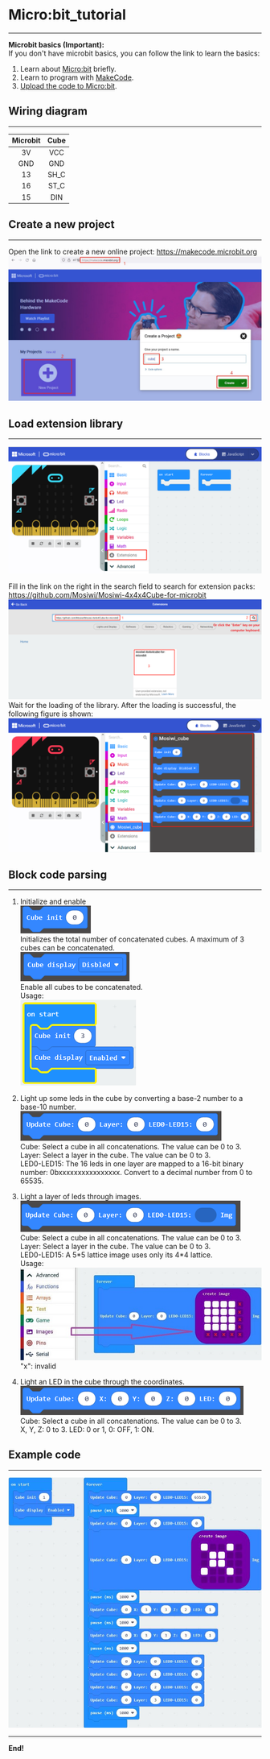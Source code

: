 # Micro:bit_tutorial  
--------------------   
**Microbit basics (Important):**   
If you don't have microbit basics, you can follow the link to learn the basics:           
1. Learn about [Micro:bit](https://docs.mosiwi.com/en/latest/microbit/M1D0000_microbit_mainboard/M1D0000_microbit_mainboard.html) briefly. 
2. Learn to program with [MakeCode](https://docs.mosiwi.com/en/latest/microbit/M1D0000_microbit_mainboard/M1D0000_microbit_mainboard.html#programming-platform).   
3. [Upload the code to Micro:bit](https://docs.mosiwi.com/en/latest/microbit/M1D0000_microbit_mainboard/M1D0000_microbit_mainboard.html#makecode).  

## Wiring diagram
-----------------  
|    Microbit   |   Cube   |  
|      :--:     |   :--:   |   
|      3V       |   VCC    |  
|      GND      |   GND    |  
|      13       |   SH_C   |  
|      16       |   ST_C   |  
|      15       |   DIN    | 

## Create a new project
-----------------------    
Open the link to create a new online project: <https://makecode.microbit.org>     
![Img](../_static/microbit/img/1img.jpg)      

## Load extension library
-------------------------
![Img](../_static/microbit/img/2img.png)  

Fill in the link on the right in the search field to search for extension packs:       
<https://github.com/Mosiwi/Mosiwi-4x4x4Cube-for-microbit>     
![Img](../_static/microbit/img/3img.png)    
Wait for the loading of the library. After the loading is successful, the following figure is shown:   
![Img](../_static/microbit/img/4img.png)    

## Block code parsing
---------------------         
1. Initialize and enable   
![Img](../_static/microbit/img/5img.png)    
Initializes the total number of concatenated cubes. A maximum of 3 cubes can be concatenated.     
![Img](../_static/microbit/img/6img.png)      
Enable all cubes to be concatenated.     
Usage:  
![Img](../_static/microbit/img/7img.png)         

2. Light up some leds in the cube by converting a base-2 number to a base-10 number.    
![Img](../_static/microbit/img/8img.png)        
Cube: Select a cube in all concatenations. The value can be 0 to 3.     
Layer: Select a layer in the cube. The value can be 0 to 3.   
LED0-LED15: The 16 leds in one layer are mapped to a 16-bit binary number: 0bxxxxxxxxxxxxxxxx. Convert to a decimal number from 0 to 65535.    

3. Light a layer of leds through images.   
![Img](../_static/microbit/img/9img.png)
Cube: Select a cube in all concatenations. The value can be 0 to 3.      
Layer: Select a layer in the cube. The value can be 0 to 3.   
LED0-LED15: A 5\*5 lattice image uses only its 4\*4 lattice.   
Usage:  
![Img](../_static/microbit/img/10img.jpg)        
"x": invalid      

4. Light an LED in the cube through the coordinates.   
![Img](../_static/microbit/img/11img.png)      
Cube: Select a cube in all concatenations. The value can be 0 to 3.        
X, Y, Z: 0 to 3. 
LED: 0 or 1, 0: OFF, 1: ON.  
 
## Example code      
---------------
![](../_static/microbit/img/12img.jpg)

------------
**End!** 


